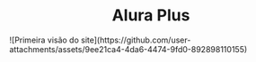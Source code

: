 <h1 align="center"> Alura Plus </h1>
![Primeira visão do site](https://github.com/user-attachments/assets/9ee21ca4-4da6-4474-9fd0-892898110155)

